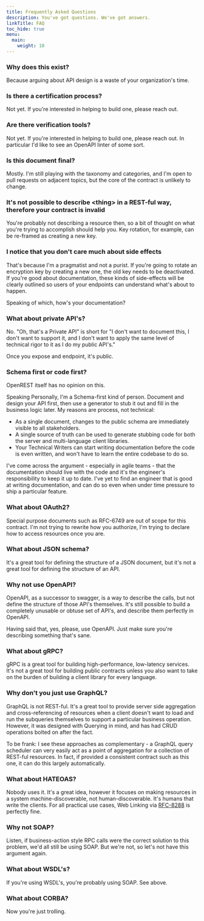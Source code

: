 ```yaml
---
title: Frequently Asked Questions
description: You've got questions. We've got answers.
linkTitle: FAQ
toc_hide: true
menu:
  main:
    weight: 10
---
```


### Why does this exist?

Because arguing about API design is a waste of your organization's time.

### Is there a certification process?

Not yet. If you're interested in helping to build one, please reach out.

### Are there verification tools?

Not yet. If you're interested in helping to build one, please reach out. In particular I'd like to
see an OpenAPI linter of some sort.

### Is this document final?

Mostly. I'm still playing with the taxonomy and categories, and I'm open to pull requests on adjacent topics,
but the core of the contract is unlikely to change.

### It's not possible to describe \<thing\> in a REST-ful way, therefore your contract is invalid

You're probably not describing a resource then, so a bit of thought on what you're trying to accomplish
should help you. Key rotation, for example, can be re-framed as creating a new key.

### I notice that you don't care much about side effects

That's because I'm a pragmatist and not a purist. If you're going to rotate an encryption key by creating a new one,
the old key needs to be deactivated. If you're good about documentation, these kinds of side-effects will be clearly
outlined so users of your endpoints can understand what's about to happen.

Speaking of which, how's your documentation?

### What about private API's?

No. "Oh, that's a Private API" is short for "I don't want to document this, I don't want to support it, and I
don't want to apply the same level of technical rigor to it as I do my public API's."

Once you expose and endpoint, it's public.

### Schema first or code first?

OpenREST itself has no opinion on this.

Speaking Personally, I'm a Schema-first kind of person. Document and design your API first, then use a generator
to stub it out and fill in the business logic later. My reasons are process, not technical:

- As a single document, changes to the public schema are immediately visible to all stakeholders.
- A single source of truth can be used to generate stubbing code for both the server and multi-language client
  libraries.
- Your Technical Writers can start writing documentation before the code is even written, and won't have to learn
  the entire codebase to do so.

I've come across the argument - especially in agile teams - that the documentation should live with the code and it's
the engineer's responsibility to keep it up to date. I've yet to find an engineer that is good at writing documentation,
and can do so even when under time pressure to ship a particular feature.

### What about OAuth2?

Special purpose documents such as RFC-6749 are out of scope for this contract. I'm not trying to rewrite
how you authorize, I'm trying to declare how to access resources once you are.

### What about JSON schema?

It's a great tool for defining the structure of a JSON document, but it's not a great tool for defining the
structure of an API.

### Why not use OpenAPI?

OpenAPI, as a successor to swagger, is a way to describe the calls, but not define the structure of those
API's themselves. It's still possible to build a completely unusable or obtuse set of API's, and describe
them perfectly in OpenAPI.

Having said that, yes, please, use OpenAPI. Just make sure you're describing something that's sane.

### What about gRPC?

gRPC is a great tool for building high-performance, low-latency services. It's not a great tool for building
public contracts unless you also want to take on the burden of building a client library for every language.

### Why don't you just use GraphQL?

GraphQL is not REST-ful. It's a great tool to provide server side aggregation and cross-referencing of resources when
a client doesn't want to load and run the subqueries themselves to support a particular business operation. However,
it was designed with Querying in mind, and has had CRUD operations bolted on after the fact.

To be frank: I see these approaches as complementary - a GraphQL query scheduler can very easily act as a point of
aggregation for a collection of REST-ful resources. In fact, if provided a consistent contract such as this one,
it can do this largely automatically.

### What about HATEOAS?

Nobody uses it. It's a great idea, however it focuses on making resources in a system machine-discoverable,
not human-discoverable. It's humans that write the clients. For all practical use cases, Web Linking
via [RFC-8288](https://datatracker.ietf.org/doc/html/rfc8288) is perfectly fine.

### Why not SOAP?

Listen, if business-action style RPC calls were the correct solution to this problem, we'd all still be using SOAP.
But we're not, so let's not have this argument again.

### What about WSDL's?

If you're using WSDL's, you're probably using SOAP. See above.

### What about CORBA?

Now you're just trolling.
